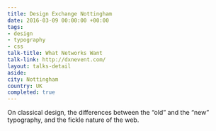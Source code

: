 ```yaml
---
title: Design Exchange Nottingham
date: 2016-03-09 00:00:00 +00:00
tags:
- design
- typography
- css
talk-title: What Networks Want
talk-link: http://dxnevent.com/
layout: talks-detail
aside: 
city: Nottingham
country: UK
completed: true
---
```


On classical design, the differences between the “old” and the “new” typography, and the fickle nature of the web.
